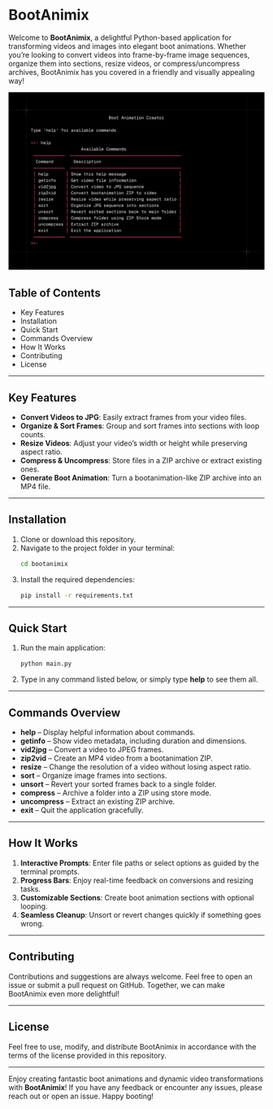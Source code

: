 # BootAnimix

Welcome to **BootAnimix**, a delightful Python-based application for transforming videos and images into elegant boot animations. Whether you’re looking to convert videos into frame-by-frame image sequences, organize them into sections, resize videos, or compress/uncompress archives, BootAnimix has you covered in a friendly and visually appealing way!

![BootAnimix Screenshot](Terminal.png)

## Table of Contents

- Key Features
- Installation
- Quick Start
- Commands Overview
- How It Works
- Contributing
- License

---

## Key Features

- **Convert Videos to JPG**: Easily extract frames from your video files.
- **Organize & Sort Frames**: Group and sort frames into sections with loop counts.
- **Resize Videos**: Adjust your video’s width or height while preserving aspect ratio.
- **Compress & Uncompress**: Store files in a ZIP archive or extract existing ones.
- **Generate Boot Animation**: Turn a bootanimation-like ZIP archive into an MP4 file.

---

## Installation

1. Clone or download this repository.
2. Navigate to the project folder in your terminal:
   ```bash
   cd bootanimix
   ```
3. Install the required dependencies:
   ```bash
   pip install -r requirements.txt
   ```

---

## Quick Start

1. Run the main application:
   ```bash
   python main.py
   ```
2. Type in any command listed below, or simply type **help** to see them all.

---

## Commands Overview

- **help** – Display helpful information about commands.
- **getinfo** – Show video metadata, including duration and dimensions.
- **vid2jpg** – Convert a video to JPEG frames.
- **zip2vid** – Create an MP4 video from a bootanimation ZIP.
- **resize** – Change the resolution of a video without losing aspect ratio.
- **sort** – Organize image frames into sections.
- **unsort** – Revert your sorted frames back to a single folder.
- **compress** – Archive a folder into a ZIP using store mode.
- **uncompress** – Extract an existing ZIP archive.
- **exit** – Quit the application gracefully.

---

## How It Works

1. **Interactive Prompts**: Enter file paths or select options as guided by the terminal prompts.
2. **Progress Bars**: Enjoy real-time feedback on conversions and resizing tasks.
3. **Customizable Sections**: Create boot animation sections with optional looping.
4. **Seamless Cleanup**: Unsort or revert changes quickly if something goes wrong.

---

## Contributing

Contributions and suggestions are always welcome. Feel free to open an issue or submit a pull request on GitHub. Together, we can make BootAnimix even more delightful!

---

## License

Feel free to use, modify, and distribute BootAnimix in accordance with the terms of the license provided in this repository.

---

Enjoy creating fantastic boot animations and dynamic video transformations with **BootAnimix**! If you have any feedback or encounter any issues, please reach out or open an issue. Happy booting!

